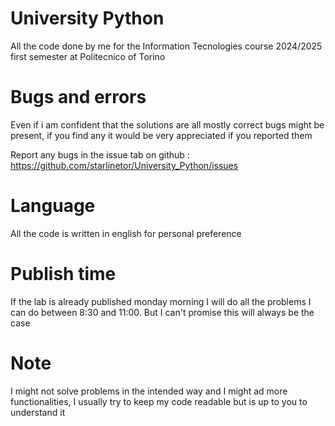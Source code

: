 # University Python
All the code done by me for the Information Tecnologies course 2024/2025 first semester at Politecnico of Torino

# Bugs and errors
Even if i am confident that the solutions are all mostly correct bugs might be present, if you find any it would be very appreciated if you reported them

Report any bugs in the issue tab on github : https://github.com/starlinetor/University_Python/issues

# Language
All the code is written in english for personal preference

# Publish time
If the lab is already published monday morning I will do all the problems I can do between 8:30 and 11:00. But I can't promise this will always be the case

# Note
I might not solve problems in the intended way and I might ad more functionalities, I usually try to keep my code readable but is up to you to understand it
